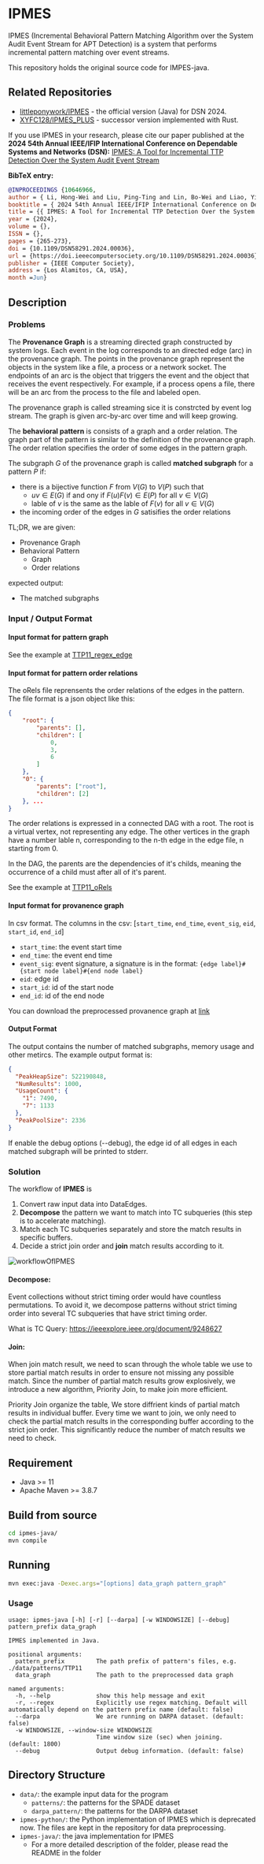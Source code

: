 # IPMES

IPMES (Incremental Behavioral Pattern Matching Algorithm over the System Audit Event Stream for APT Detection) is a system that performs incremental pattern matching over event streams.

This repository holds the original source code for IMPES-java.

## Related Repositories
- [littleponywork/IPMES](https://github.com/littleponywork/IPMES) - the official version (Java) for DSN 2024.
- [XYFC128/IPMES_PLUS](https://github.com/XYFC128/IPMES_PLUS) - successor version implemented with Rust.

If you use IPMES in your research, please cite our paper published at the  **2024 54th Annual IEEE/IFIP International Conference on Dependable Systems and Networks (DSN):**  [IPMES: A Tool for Incremental TTP Detection Over the System Audit Event Stream](https://doi.ieeecomputersociety.org/10.1109/DSN58291.2024.00036)

**BibTeX entry:**
```bibtex
@INPROCEEDINGS {10646966,
author = { Li, Hong-Wei and Liu, Ping-Ting and Lin, Bo-Wei and Liao, Yi-Chun and Huang, Yennun },
booktitle = { 2024 54th Annual IEEE/IFIP International Conference on Dependable Systems and Networks (DSN) },
title = {{ IPMES: A Tool for Incremental TTP Detection Over the System Audit Event Stream }},
year = {2024},
volume = {},
ISSN = {},
pages = {265-273},
doi = {10.1109/DSN58291.2024.00036},
url = {https://doi.ieeecomputersociety.org/10.1109/DSN58291.2024.00036},
publisher = {IEEE Computer Society},
address = {Los Alamitos, CA, USA},
month =Jun}

```

## Description

### Problems

The **Provenance Graph** is a streaming directed graph constructed by system logs. Each event in the log corresponds to an directed edge (arc) in the provenance graph. The points in the provenance graph represent the objects in the system like a file, a process or a network socket. The endpoints of an arc is the object that triggers the event and the object that receives the event respectively. For example, if a process opens a file, there will be an arc from the process to the file and labeled open.

The provenance graph is called streaming sice it is constrcted by event log stream. The graph is given arc-by-arc over time and will keep growing.

The **behavioral pattern** is consists of a graph and a order relation. The graph part of the pattern is similar to the definition of the provenance graph. The order relation specifies the order of some edges in the pattern graph.

The subgraph $G$ of the provenance graph is called **matched subgraph** for a pattern $P$ if:
- there is a bijective function $F$ from $V(G)$ to $V(P)$ such that
    - $uv \in E(G)$ if and ony if $F(u)F(v) \in E(P)$ for all $v \in V(G)$
    - lable of $v$ is the same as the lable of $F(v)$ for all $v \in V(G)$
- the incoming order of the edges in $G$ satisifies the order relations

TL;DR, we are given:
- Provenance Graph
- Behavioral Pattern
	- Graph
	- Order relations

expected output:
- The matched subgraphs


### Input / Output Format

#### Input format for pattern graph

See the example at [TTP11_regex_edge](data/patterns/TTP11_regex_edge.json)

#### Input format for pattern order relations

The oRels file reprensents the order relations of the edges in the pattern.
The file format is a json object like this:

```json
{
    "root": {
        "parents": [],
        "children": [
            0,
            3,
            6
        ]
    },
    "0": {
        "parents": ["root"],
        "children": [2]
    }, ...
}
```

The order relations is expressed in a connected DAG with a root. The root is a virtual vertex, not representing any edge. The other vertices in the graph have a number lable n, corresponding to the n-th edge in the edge file, n starting from 0.

In the DAG, the parents are the dependencies of it's childs, meaning the occurrence of a child must after all of it's parent.

See the example at [TTP11_oRels](data/patterns/TTP11_oRels.json)

#### Input format for provanence graph

In csv format. The columns in the csv: [`start_time`, `end_time`, `event_sig`, `eid`, `start_id`, `end_id`]
- `start_time`: the event start time
- `end_time`:   the event end time
- `event_sig`:  event signature, a signature is in the format: `{edge label}#{start node label}#{end node label}`
- `eid`:        edge id
- `start_id`:   id of the start node
- `end_id`:     id of the end node

You can download the preprocessed provanence graph at [link](https://drive.google.com/file/d/1Iwydm_JaF1p2fls1KXazExIxfnjygUeY/view?usp=sharing)

#### Output Format

The output contains the number of matched subgraphs, memory usage and other metircs.
The example output format is:
```json
{
  "PeakHeapSize": 522190848,
  "NumResults": 1000,
  "UsageCount": {
    "1": 7490,
    "7": 1133
  },
  "PeakPoolSize": 2336
}
```

If enable the debug options (--debug), the edge id of all edges in each matched subgraph will be printed to stderr.

### Solution
The workflow of **IPMES** is
1. Convert raw input data into DataEdges.
2. **Decompose** the pattern we want to match into TC subqueries (this step is to accelerate matching).
3. Match each TC subqueries separately and store the match results in specific buffers.
4. Decide a strict join order and **join** match results according to it.

![workflowOfIPMES](images/workflowOfIPMES.png)

#### Decompose:
Event collections without strict timing order would have countless permutations. To avoid it, we decompose patterns without strict timing order into several TC subqueries that have strict timing order.

What is TC Query: https://ieeexplore.ieee.org/document/9248627

#### Join:
When join match result, we need to scan through the whole table we use to store partial match results in order to ensure not missing any possible match. Since the number of partial match results grow explosively, we introduce a new algorithm, Priority Join, to make join more efficient.

Priority Join organize the table, We store diffrient kinds of partial match results in individual buffer. Every time we want to join, we only need to check the partial match results in the corresponding buffer according to the strict join order. This significantly reduce the number of match results we need to check.



## Requirement

- Java >= 11
- Apache Maven >= 3.8.7

## Build from source

```bash
cd ipmes-java/
mvn compile
```

## Running

```bash
mvn exec:java -Dexec.args="[options] data_graph pattern_graph"
```

### Usage

```
usage: ipmes-java [-h] [-r] [--darpa] [-w WINDOWSIZE] [--debug] pattern_prefix data_graph

IPMES implemented in Java.

positional arguments:
  pattern_prefix         The path prefix of pattern's files, e.g. ./data/patterns/TTP11
  data_graph             The path to the preprocessed data graph

named arguments:
  -h, --help             show this help message and exit
  -r, --regex            Explicitly use regex matching. Default will automatically depend on the pattern prefix name (default: false)
  --darpa                We are running on DARPA dataset. (default: false)
  -w WINDOWSIZE, --window-size WINDOWSIZE
                         Time window size (sec) when joining. (default: 1800)
  --debug                Output debug information. (default: false)
```

## Directory Structure

- `data/`: the example input data for the program
    - `patterns/`: the patterns for the SPADE dataset
    - `darpa_pattern/`: the patterns for the DARPA dataset
- `ipmes-python/`: the Python implementation of IPMES which is deprecated now. The files are kept in the repository for data preprocessing.
- `ipmes-java/`: the java implementation for IPMES
    - For a more detailed description of the folder, please read the README in the folder
